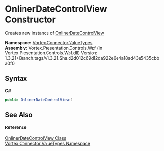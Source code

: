 # OnlinerDateControlView Constructor 
 

Creates new instance of <a href="T_Vortex_Connector_ValueTypes_OnlinerDateControlView.md">OnlinerDateControlView</a>

**Namespace:**&nbsp;<a href="N_Vortex_Connector_ValueTypes.md">Vortex.Connector.ValueTypes</a><br />**Assembly:**&nbsp;Vortex.Presentation.Controls.Wpf (in Vortex.Presentation.Controls.Wpf.dll) Version: 1.3.21+Branch.tags/v1.3.21.Sha.d2d012c69d12da922e6e4a18ad43e5435cbba0f0

## Syntax

**C#**<br />
``` C#
public OnlinerDateControlView()
```


## See Also


#### Reference
<a href="T_Vortex_Connector_ValueTypes_OnlinerDateControlView.md">OnlinerDateControlView Class</a><br /><a href="N_Vortex_Connector_ValueTypes.md">Vortex.Connector.ValueTypes Namespace</a><br />